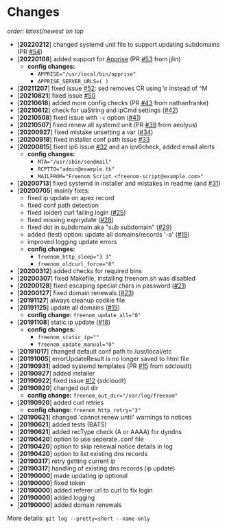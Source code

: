 # Changes

_order: latest/newest on top_

- [**20220212**] changed systemd unit file to support updating subdomains (PR [#54](https://github.com/mkorthof/freenom-script/pull/54))
- [**20220108**] added support for [Apprise](https://github.com/caronc/apprise) (PR [#53](https://github.com/mkorthof/freenom-script/pull/53) from jjlin)
  - **config changes:**
    - `APPRISE="/usr/local/bin/apprise"` 
    - `APPRISE_SERVER_URLS=( )`
- [**20211207**] fixed issue [#52](https://github.com/mkorthof/freenom-script/issues/52): sed removes CR using \r instead of ^M
- [**20210821**] fixed issue [#50](https://github.com/mkorthof/freenom-script/issues/50)
- [**20210618**] added more config checks (PR [#43](https://github.com/mkorthof/freenom-script/issues/43) from nathanfranke)
- [**20210612**] check for uaString and ipCmd settings ([#42](https://github.com/mkorthof/freenom-script/issues/42))
- [**20210508**] fixed issue with `-c` option ([#41](https://github.com/mkorthof/freenom-script/issues/41))
- [**20210507**] fixed renew all systemd unit (PR [#39](https://github.com/mkorthof/freenom-script/issues/39) from aeolyus)
- [**20200927**] fixed mistake unsetting a var ([#34](https://github.com/mkorthof/freenom-script/issues/34))
- [**20200918**] fixed installer conf path issue [#33](https://github.com/mkorthof/freenom-script/issues/33)
- [**20200815**] fixed ip6 issue [#32](https://github.com/mkorthof/freenom-script/issues/32) and an ipv6check, added email alerts
  - **config changes:**
    - `MTA="/usr/sbin/sendmail"`
    - `RCPTTO="admin@example.tk"`
    - `MAILFROM="Freenom Script <freenom-script@example.com>"`
- [**20200713**] fixed systemd in installer and mistakes in readme (and [#31](https://github.com/mkorthof/freenom-script/issues/31))
- [**20200705**] mainly fixes:
  - fixed ip update on apex record
  - fixed conf path detection
  - fixed (older) curl failing login ([#25](https://github.com/mkorthof/freenom-script/issues/25))
  - fixed missing expirydate ([#28](https://github.com/mkorthof/freenom-script/issues/28))
  - fixed dot in subdomain aka "sub subdomain" ([#29](https://github.com/mkorthof/freenom-script/issues/29))
  - added (test) option: update all domains/records '-a' ([#19](https://github.com/mkorthof/freenom-script/issues/19))
  - improved logging update errors
  - **config changes:**
    - `freenom_http_sleep="3 3"`
    - `freenom_oldcurl_force="0"`
- [**20200312**] added checks for required bins
- [**20200307**] fixed Makefile, installing freenom.sh was disabled
- [**20200128**] fixed escaping special chars in password ([#21](https://github.com/mkorthof/freenom-script/issues/21))
- [**20200127**] fixed domain renewals ([#23](https://github.com/mkorthof/freenom-script/issues/23))
- [**20191127**] always cleanup cookie file
- [**20191125**] update all domains ([#19](https://github.com/mkorthof/freenom-script/issues/19))
  - **config change:** `freenom_update_all="0"`
- [**20191108**] static ip update ([#18](https://github.com/mkorthof/freenom-script/issues/18))
  - **config changes:**
    - `freenom_static_ip=""`
    - `freenom_update_manual="0"`
- [**20191017**] changed default conf path to /usr/local/etc
- [**20191005**] errorUpdateResult is no longer saved to html file
- [**20190931**] added systemd templates (PR [#15](https://github.com/mkorthof/freenom-script/issues/15) from sdcloudt)
- [**20190927**] added installer
- [**20190922**] fixed issue [#12](https://github.com/mkorthof/freenom-script/issues/12) (sdcloudt)
- [**20190920**] changed out dir
  - **config change:** `freenom_out_dir="/var/log/freenom"`
- [**20190920**] added curl retries
  - **config change:** `freenom_http_retry="3"`
- [**20190621**] changed 'cannot renew until' warnings to notices
- [**20190621**] added tests (BATS)
- [**20190621**] added recType check (A or AAAA) for dyndns
- [**20190420**] option to use seperate .conf file
- [**20190420**] option to skip renewal notice details in log
- [**20190420**] option to list existing dns records
- [**20190317**] retry getting current ip
- [**20190317**] handling of existing dns records (ip update)
- [**20190000**] made updating ip optional
- [**20190000**] fixed token
- [**20190000**] added referer url to curl to fix login
- [**20190000**] added logging
- [**20190000**] added domain renewals

More details: `git log --pretty=short --name-only`
